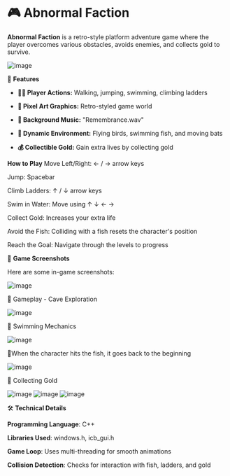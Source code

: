 # 🎮 Abnormal Faction

**Abnormal Faction** is a retro-style platform adventure game where the player overcomes various obstacles, avoids enemies, and collects gold to survive.


![image](https://github.com/user-attachments/assets/907edceb-f595-484e-bd41-ac6af460e2b6)

 🚀 **Features**
- **🦸‍♂️ Player Actions:** Walking, jumping, swimming, climbing ladders

- **🎨 Pixel Art Graphics:** Retro-styled game world
  
- **🎵 Background Music:** "Remembrance.wav"
  
- **🦇 Dynamic Environment:** Flying birds, swimming fish, and moving bats

- **💰 Collectible Gold:** Gain extra lives by collecting gold

**How to Play**
Move Left/Right: ← / → arrow keys


Jump: Spacebar


Climb Ladders: ↑ / ↓ arrow keys


Swim in Water: Move using ↑ ↓ ← →


Collect Gold: Increases your extra life


Avoid the Fish: Colliding with a fish resets the character's position


Reach the Goal: Navigate through the levels to progress


📸 **Game Screenshots**


Here are some in-game screenshots:


![image](https://github.com/user-attachments/assets/afbd7c2f-606c-4995-a042-8f3a05b3343d)

🔹 Gameplay - Cave Exploration


![image](https://github.com/user-attachments/assets/e204b2c4-e914-4699-81c4-f51c5cf14a0c)


🔹 Swimming Mechanics

![image](https://github.com/user-attachments/assets/dc8a95e3-4424-4b0c-b406-b5b1fff9e4c3)


🔹When the character hits the fish, it goes back to the beginning

![image](https://github.com/user-attachments/assets/959876ec-1fcc-4e51-8019-68900794a59f)

🔹 Collecting Gold


![image](https://github.com/user-attachments/assets/138581a4-51d5-4a7e-bb58-cf649d1f1380)
![image](https://github.com/user-attachments/assets/59ef013d-2d0c-4a68-8874-8b50ffb35315)
![image](https://github.com/user-attachments/assets/68ca7b94-0487-4d01-9e10-27d8ac6f868b)

🛠 **Technical Details**

**Programming Language**: C++


**Libraries Used**: windows.h, icb_gui.h


**Game Loop**: Uses multi-threading for smooth animations


**Collision Detection**: Checks for interaction with fish, ladders, and gold



